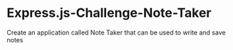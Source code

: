 # Express.js-Challenge-Note-Taker
Create an application called Note Taker that can be used to write and save notes
